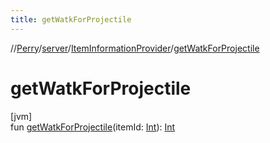 ```yaml
---
title: getWatkForProjectile
---
```

//[Perry](../../../index.html)/[server](../index.html)/[ItemInformationProvider](index.html)/[getWatkForProjectile](get-watk-for-projectile.html)



# getWatkForProjectile



[jvm]\
fun [getWatkForProjectile](get-watk-for-projectile.html)(itemId: [Int](https://kotlinlang.org/api/latest/jvm/stdlib/kotlin/-int/index.html)): [Int](https://kotlinlang.org/api/latest/jvm/stdlib/kotlin/-int/index.html)




